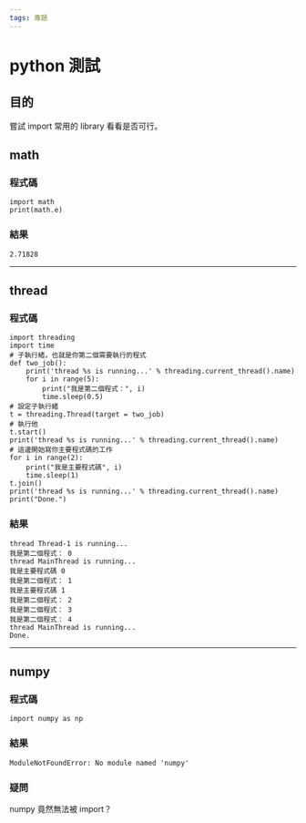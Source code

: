 ```yaml
---
tags: 專題
---
```


# python 測試

## 目的

嘗試 import 常用的 library 看看是否可行。

## math

### 程式碼

```
import math
print(math.e)
```

### 結果

```
2.71828
```

---

## thread

### 程式碼

```
import threading
import time
# 子執行緒，也就是你第二個需要執行的程式
def two_job():
	print('thread %s is running...' % threading.current_thread().name)
	for i in range(5):
		print("我是第二個程式：", i)
		time.sleep(0.5)
# 設定子執行緒
t = threading.Thread(target = two_job)
# 執行他
t.start()
print('thread %s is running...' % threading.current_thread().name)
# 這邊開始寫你主要程式碼的工作
for i in range(2):
	print("我是主要程式碼", i)
	time.sleep(1)
t.join()
print('thread %s is running...' % threading.current_thread().name)
print("Done.")
```

### 結果

```
thread Thread-1 is running...
我是第二個程式： 0
thread MainThread is running...
我是主要程式碼 0
我是第二個程式： 1
我是主要程式碼 1
我是第二個程式： 2
我是第二個程式： 3
我是第二個程式： 4
thread MainThread is running...
Done.
```

---

## numpy

### 程式碼

```
import numpy as np
```

### 結果

```
ModuleNotFoundError: No module named 'numpy'
```

### 疑問

numpy 竟然無法被 import？